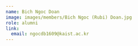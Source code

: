 ```yaml
---
name: Bich Ngoc Doan
image: images/members/Bich Ngoc (Rubi) Doan.jpg
role: alumni
link:
  email: ngocdb1609@kaist.ac.kr
---
```

